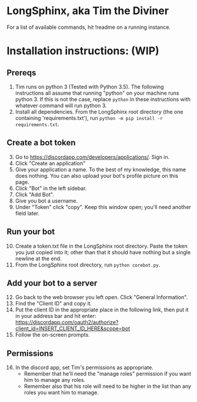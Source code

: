 # LongSphinx, aka Tim the Diviner

For a list of available commands, hit !readme on a running instance.

# Installation instructions: (WIP)

## Prereqs
1. Tim runs on python 3 (Tested with Python 3.5). The following instructions all assume that running "python" on your machine runs python 3. If this is not the case, replace `python` in these instructions with whatever command will run python 3.
2. Install all dependencies. From the LongSphinx root directory (the one containing 'requirements.txt'), run `python -m pip install -r requirements.txt`.

## Create a bot token
3. Go to https://discordapp.com/developers/applications/. Sign in.
4. Click "Create an application"
5. Give your application a name. To the best of my knowledge, this name does nothing. You can also upload your bot's profile picture on this page.
6. Click "Bot" in the left sidebar.
7. Click "Add Bot".
8. Give you bot a username.
9. Under "Token" click "copy". Keep this window open; you'll need another field later.

## Run your bot
10. Create a token.txt file in the LongSphinx root directory. Paste the token you just copied into it; other than that it should have nothing but a single newline at the end.
11. From the LongSphinx root directory, run `python corebot.py`.

## Add your bot to a server
12. Go back to the web browser you left open. Click "General Information".
13. Find the "Client ID" and copy it.
14. Put the client ID in the appropriate place in the following link, then put it in your address bar and hit enter:  https://discordapp.com/oauth2/authorize?client_id=INSERT_CLIENT_ID_HERE&scope=bot
15. Follow the on-screen prompts.

## Permissions
16. In the discord app, set Tim's permissions as appropriate.
    * Remember that he'll need the "manage roles" permission if you want him to manage any roles.
    * Remember also that his role will need to be higher in the list than any roles you want him to manage.
